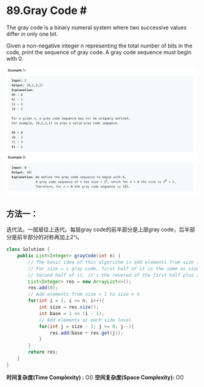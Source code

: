 # 89.Gray Code \#

The gray code is a binary numeral system where two successive values differ in only one bit.

Given a non-negative integer _n_ representing the total number of bits in the code, print the sequence of gray code. A gray code sequence must begin with 0.

![](.gitbook/assets/image%20%2815%29.png)

## 方法一：

迭代法。一层层往上迭代。每层gray code的前半部分是上层gray code，后半部分是前半部分的对称再加上2^i。

```java
class Solution {
    public List<Integer> grayCode(int n) {
        // The basic idea of this algorithm is add elements from size = 1 size = n.
        // For size = i gray code, first half of it is the same as size = (i - 1) gray code.
        // Second half of it, it's the revered of the first half plus 2^i.
        List<Integer> res = new ArrayList<>();
        res.add(0);
        // Add elements from size = 1 to size = n
        for(int i = 1; i <= n; i++){
            int size = res.size();
            int base = 1 << (i - 1);
            // Add elements at each size level
            for(int j = size - 1; j >= 0; j--){
                res.add(base + res.get(j));
            }
        }
        return res;
    }
}
```

**时间复杂度\(Time Complexity\) :** O\(\)          **空间复杂度\(Space Complexity\):** O\(\)

